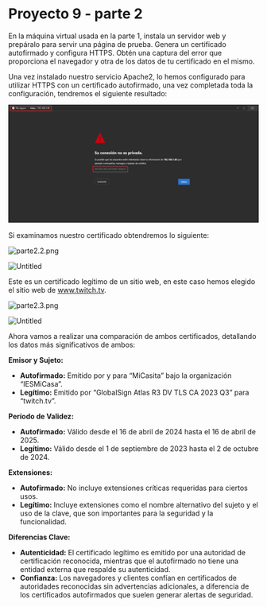 # Proyecto 9 - parte 2

En la máquina virtual usada en la parte 1, instala un servidor web y prepáralo para servir una página de prueba. Genera un certificado autofirmado y configura HTTPS. Obtén una captura del error que proporciona el navegador y otra de los datos de tu certificado en el mismo.

Una vez instalado nuestro servicio Apache2, lo hemos configurado para utilizar HTTPS con un certificado autofirmado, una vez completada toda la configuración, tendremos el siguiente resultado:

![parte2.1.png](img/parte2.1.png)

Si examinamos nuestro certificado obtendremos lo siguiente:

![parte2.2.png](Proyecto%209%20-%20parte%202%207bb02be8a20e4b12abc8373e4baa7626/parte2.2.png)

![Untitled](Proyecto%209%20-%20parte%202%207bb02be8a20e4b12abc8373e4baa7626/Untitled.png)

Este es un certificado legítimo de un sitio web, en este caso hemos elegido el sitio web de www.twitch.tv.

![parte2.3.png](Proyecto%209%20-%20parte%202%207bb02be8a20e4b12abc8373e4baa7626/parte2.3.png)

![Untitled](Proyecto%209%20-%20parte%202%207bb02be8a20e4b12abc8373e4baa7626/Untitled%201.png)

Ahora vamos a realizar una comparación de ambos certificados, detallando los datos más significativos de ambos:

**Emisor y Sujeto:**

- **Autofirmado:** Emitido por y para “MiCasita” bajo la organización “IESMiCasa”.
- **Legítimo:** Emitido por “GlobalSign Atlas R3 DV TLS CA 2023 Q3” para “twitch.tv”.

**Período de Validez:**

- **Autofirmado:** Válido desde el 16 de abril de 2024 hasta el 16 de abril de 2025.
- **Legítimo:** Válido desde el 1 de septiembre de 2023 hasta el 2 de octubre de 2024.

**Extensiones:**

- **Autofirmado:** No incluye extensiones críticas requeridas para ciertos usos.
- **Legítimo:** Incluye extensiones como el nombre alternativo del sujeto y el uso de la clave, que son importantes para la seguridad y la funcionalidad.

**Diferencias Clave:**

- **Autenticidad:** El certificado legítimo es emitido por una autoridad de certificación reconocida, mientras que el autofirmado no tiene una entidad externa que respalde su autenticidad.
- **Confianza:** Los navegadores y clientes confían en certificados de autoridades reconocidas sin advertencias adicionales, a diferencia de los certificados autofirmados que suelen generar alertas de seguridad.
